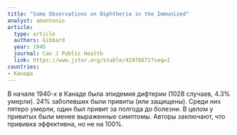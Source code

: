 ```yaml
---
title: "Some Observations on Diphtheria in the Immunized"
analyst: amantonio
article:
  type: article
  authors: Gibbard
  year: 1945
  journal: Can J Public Health
  link: https://www.jstor.org/stable/41978872?seq=1
countries:
- Канада
---
```


В начале 1940-х в Канаде была эпидемия дифтерии (1028 случаев, 4.3% умерли). 24% заболевших были привиты (или защищены). Среди них пятеро умерли, один был привит за полгода до болезни.
В целом у привитых были менее выраженные симптомы. Авторы заключают, что прививка эффективна, но не на 100%.
